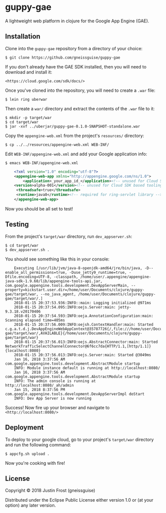 # guppy-gae

A lightweight web platform in clojure for the Google App Engine (GAE).

## Installation

Clone into the `guppy-gae` repository from a directory of your choice:

    $ git clone https://github.com/gneissguise/guppy-gae

If you don't already have the GAE SDK installed, then you will need to download and install it:

    <https://cloud.google.com/sdk/docs/>
   
Once you've cloned into the repository, you will need to create a `.war` file:

    $ lein ring uberwar

Then create a `war/` directory and extract the contents of the `.war` file to it:

    $ mkdir -p target/war
    $ cd target/war
    $ jar -xvf ../uberjar/guppy-gae-0.1.0-SNAPSHOT-standalone.war

Copy the `appengine-web.xml` from the project's `resources/` directory:

    $ cp ../../resources/appengine-web.xml WEB-INF/

Edit `WEB-INF/appengine-web.xml` and add your Google application info:

    $ emacs WEB-INF/appengine-web.xml

``` xml
    <?xml version="1.0" encoding="utf-8"?>
    <appengine-web-app xmlns="http://appengine.google.com/ns/1.0">
        <application>_your_app_id_</application><!-- unused for Cloud SDK based tooling -->
  	<version>alpha-001</version><!-- unused for Cloud SDK based tooling -->
  	 <threadsafe>true</threadsafe>
  	 <runtime>java8</runtime><!-- required for ring-servlet library --> 
    </appengine-web-app>
```

Now you should be all set to test!

## Testing

From the project's `target/war` directory, run `dev_appserver.sh`:

    $ cd target/war
    $ dev_appserver.sh .

You should see something like this in your console:

```
    Executing [/usr/lib/jvm/java-8-openjdk-amd64/jre/bin/java, -D--enable_all_permissions=true, -Duse_jetty9_runtime=true, -Dfile.encoding=UTF-8, -classpath, /home/user/.appengine/appengine-java-sdk-1.9.60/lib/appengine-tools-api.jar, com.google.appengine.tools.development.DevAppServerMain, --property=kickstart.user.dir=/home/user/Documents/clojure/guppy-gae/target/war, --no_java_agent, /home/user/Documents/clojure/guppy-gae/target/war/.]
    2018-01-15 20:37:53.936:INFO::main: Logging initialized @971ms
    2018-01-15 20:37:54.095:INFO:oejs.Server:main: jetty-9.3.18.v20170406
    2018-01-15 20:37:54.593:INFO:oeja.AnnotationConfiguration:main: Scanning elapsed time=405ms
    2018-01-15 20:37:56.009:INFO:oejsh.ContextHandler:main: Started c.g.a.t.d.j.DevAppEngineWebAppContext@35787726{/,file:///home/user/Documents/clojure/guppy-gae/target/war/,AVAILABLE}{/home/user/Documents/clojure/guppy-gae/target/war}
    2018-01-15 20:37:56.013:INFO:oejs.AbstractConnector:main: Started NetworkTrafficSelectChannelConnector@6f6cc7da{HTTP/1.1,[http/1.1]}{localhost:8080}
    2018-01-15 20:37:56.013:INFO:oejs.Server:main: Started @3049ms
    Jan 16, 2018 3:37:56 AM com.google.appengine.tools.development.AbstractModule startup
    INFO: Module instance default is running at http://localhost:8080/
    Jan 16, 2018 3:37:56 AM com.google.appengine.tools.development.AbstractModule startup
    INFO: The admin console is running at http://localhost:8080/_ah/admin
    Jan 15, 2018 8:37:56 PM com.google.appengine.tools.development.DevAppServerImpl doStart
    INFO: Dev App Server is now running
```

Success! Now fire up your browser and navigate to `<http://localhost:8080/>`

## Deployment

To deploy to your google cloud, go to your project's `target/war` directory and run the following command:

    $ appcfg.sh upload .

Now you're cooking with fire!

## License

Copyright © 2018 Justin Frost (gneissguise)

Distributed under the Eclipse Public License either version 1.0 or (at
your option) any later version.
